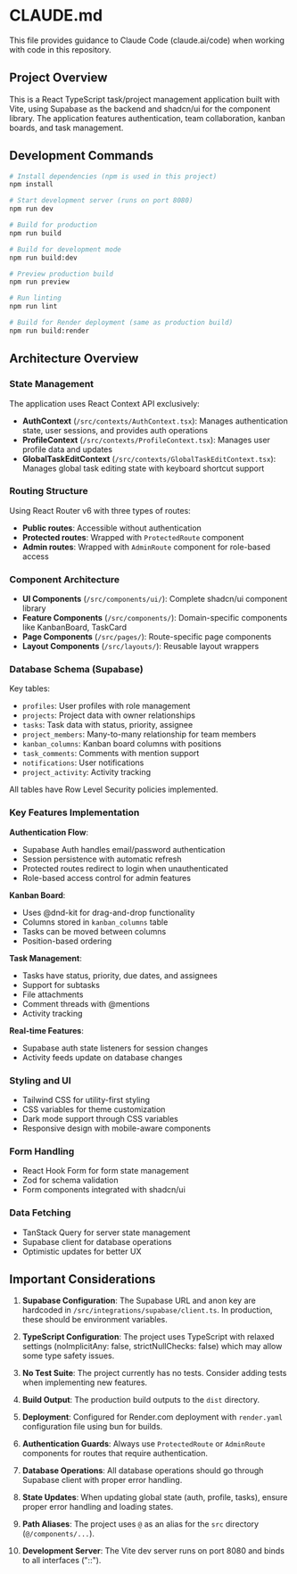 # CLAUDE.md

This file provides guidance to Claude Code (claude.ai/code) when working with code in this repository.

## Project Overview

This is a React TypeScript task/project management application built with Vite, using Supabase as the backend and shadcn/ui for the component library. The application features authentication, team collaboration, kanban boards, and task management.

## Development Commands

```bash
# Install dependencies (npm is used in this project)
npm install

# Start development server (runs on port 8080)
npm run dev

# Build for production
npm run build

# Build for development mode
npm run build:dev

# Preview production build
npm run preview

# Run linting
npm run lint

# Build for Render deployment (same as production build)
npm run build:render
```

## Architecture Overview

### State Management
The application uses React Context API exclusively:
- **AuthContext** (`/src/contexts/AuthContext.tsx`): Manages authentication state, user sessions, and provides auth operations
- **ProfileContext** (`/src/contexts/ProfileContext.tsx`): Manages user profile data and updates
- **GlobalTaskEditContext** (`/src/contexts/GlobalTaskEditContext.tsx`): Manages global task editing state with keyboard shortcut support

### Routing Structure
Using React Router v6 with three types of routes:
- **Public routes**: Accessible without authentication
- **Protected routes**: Wrapped with `ProtectedRoute` component
- **Admin routes**: Wrapped with `AdminRoute` component for role-based access

### Component Architecture
- **UI Components** (`/src/components/ui/`): Complete shadcn/ui component library
- **Feature Components** (`/src/components/`): Domain-specific components like KanbanBoard, TaskCard
- **Page Components** (`/src/pages/`): Route-specific page components
- **Layout Components** (`/src/layouts/`): Reusable layout wrappers

### Database Schema (Supabase)
Key tables:
- `profiles`: User profiles with role management
- `projects`: Project data with owner relationships
- `tasks`: Task data with status, priority, assignee
- `project_members`: Many-to-many relationship for team members
- `kanban_columns`: Kanban board columns with positions
- `task_comments`: Comments with mention support
- `notifications`: User notifications
- `project_activity`: Activity tracking

All tables have Row Level Security policies implemented.

### Key Features Implementation

**Authentication Flow**:
- Supabase Auth handles email/password authentication
- Session persistence with automatic refresh
- Protected routes redirect to login when unauthenticated
- Role-based access control for admin features

**Kanban Board**:
- Uses @dnd-kit for drag-and-drop functionality
- Columns stored in `kanban_columns` table
- Tasks can be moved between columns
- Position-based ordering

**Task Management**:
- Tasks have status, priority, due dates, and assignees
- Support for subtasks
- File attachments
- Comment threads with @mentions
- Activity tracking

**Real-time Features**:
- Supabase auth state listeners for session changes
- Activity feeds update on database changes

### Styling and UI
- Tailwind CSS for utility-first styling
- CSS variables for theme customization
- Dark mode support through CSS variables
- Responsive design with mobile-aware components

### Form Handling
- React Hook Form for form state management
- Zod for schema validation
- Form components integrated with shadcn/ui

### Data Fetching
- TanStack Query for server state management
- Supabase client for database operations
- Optimistic updates for better UX

## Important Considerations

1. **Supabase Configuration**: The Supabase URL and anon key are hardcoded in `/src/integrations/supabase/client.ts`. In production, these should be environment variables.

2. **TypeScript Configuration**: The project uses TypeScript with relaxed settings (noImplicitAny: false, strictNullChecks: false) which may allow some type safety issues.

3. **No Test Suite**: The project currently has no tests. Consider adding tests when implementing new features.

4. **Build Output**: The production build outputs to the `dist` directory.

5. **Deployment**: Configured for Render.com deployment with `render.yaml` configuration file using bun for builds.

6. **Authentication Guards**: Always use `ProtectedRoute` or `AdminRoute` components for routes that require authentication.

7. **Database Operations**: All database operations should go through Supabase client with proper error handling.

8. **State Updates**: When updating global state (auth, profile, tasks), ensure proper error handling and loading states.

9. **Path Aliases**: The project uses `@` as an alias for the `src` directory (`@/components/...`).

10. **Development Server**: The Vite dev server runs on port 8080 and binds to all interfaces ("::").